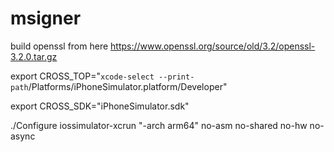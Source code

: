 # msigner

build openssl from here https://www.openssl.org/source/old/3.2/openssl-3.2.0.tar.gz

export CROSS_TOP="`xcode-select --print-path`/Platforms/iPhoneSimulator.platform/Developer"

export CROSS_SDK="iPhoneSimulator.sdk"

./Configure iossimulator-xcrun "-arch arm64" no-asm no-shared no-hw no-async

